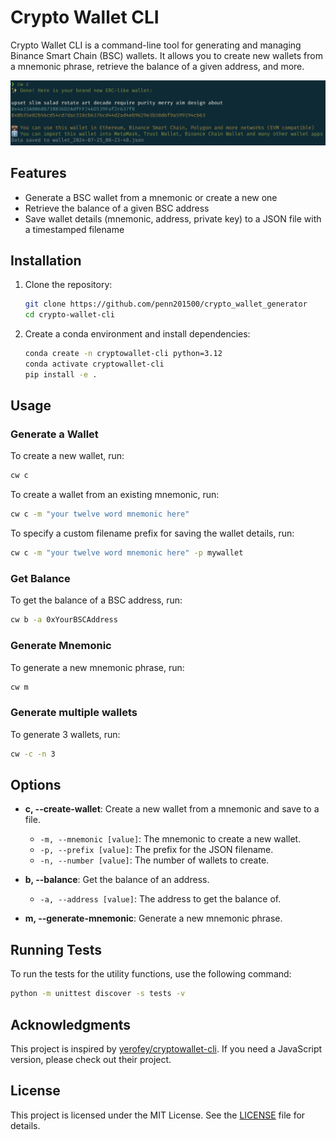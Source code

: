 # Crypto Wallet CLI

Crypto Wallet CLI is a command-line tool for generating and managing Binance Smart Chain (BSC) wallets. It allows you to create new wallets from a mnemonic phrase, retrieve the balance of a given address, and more.

![Crypto Wallet CLI](./images/create-new-wallet.png)


## Features

- Generate a BSC wallet from a mnemonic or create a new one
- Retrieve the balance of a given BSC address
- Save wallet details (mnemonic, address, private key) to a JSON file with a timestamped filename

## Installation

1. Clone the repository:

   ```bash
   git clone https://github.com/penn201500/crypto_wallet_generator
   cd crypto-wallet-cli
   ```
2. Create a conda environment and install dependencies:

   ```bash
   conda create -n cryptowallet-cli python=3.12
   conda activate cryptowallet-cli
   pip install -e .
   ```

## Usage

### Generate a Wallet

To create a new wallet, run:

```bash
cw c
```

To create a wallet from an existing mnemonic, run:

```bash
cw c -m "your twelve word mnemonic here"
```

To specify a custom filename prefix for saving the wallet details, run:

```bash
cw c -m "your twelve word mnemonic here" -p mywallet
```

### Get Balance

To get the balance of a BSC address, run:

```bash
cw b -a 0xYourBSCAddress
```

### Generate Mnemonic

To generate a new mnemonic phrase, run:

```bash
cw m
```

### Generate multiple wallets

To generate 3 wallets, run:

```bash
cw -c -n 3
```

## Options

- **c, --create-wallet**: Create a new wallet from a mnemonic and save to a file.
   - `-m, --mnemonic [value]`: The mnemonic to create a new wallet.
   - `-p, --prefix [value]`: The prefix for the JSON filename.
   - `-n, --number [value]`: The number of wallets to create.

- **b, --balance**: Get the balance of an address.
   - `-a, --address [value]`: The address to get the balance of.

- **m, --generate-mnemonic**: Generate a new mnemonic phrase.

## Running Tests

To run the tests for the utility functions, use the following command:

```bash
python -m unittest discover -s tests -v
```

## Acknowledgments

This project is inspired by [yerofey/cryptowallet-cli](https://github.com/yerofey/cryptowallet-cli). If you need a JavaScript version, please check out their project.

## License

This project is licensed under the MIT License. See the [LICENSE](LICENSE) file for details.
